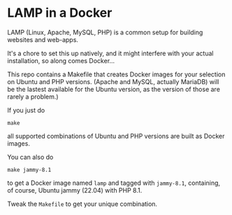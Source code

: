 # LAMP in a Docker

LAMP (Linux, Apache, MySQL, PHP) is a common setup for building
websites and web-apps.

It's a chore to set this up natively, and it might interfere with your
actual installation, so along comes Docker...

This repo contains a Makefile that creates Docker images for your
selection on Ubuntu and PHP versions. (Apache and MySQL, actually
MariaDB) will be the lastest available for the Ubuntu version, as the
version of those are rarely a problem.)

If you just do

    make

all supported combinations of Ubuntu and PHP versions are built as
Docker images.

You can also do

    make jammy-8.1

to get a Docker image named `lamp` and tagged with `jammy-8.1`,
containing, of course, Ubuntu jammy (22.04) with PHP 8.1.

Tweak the `Makefile` to get your unique combination.
